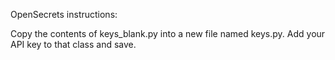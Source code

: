 OpenSecrets instructions: 

Copy the contents of keys_blank.py into a new file named keys.py. Add your API key to that class and save. 